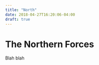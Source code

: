 ```yaml
---
title: "North"
date: 2018-04-27T16:20:06-04:00
draft: true
---
```


# The Northern Forces

Blah blah
